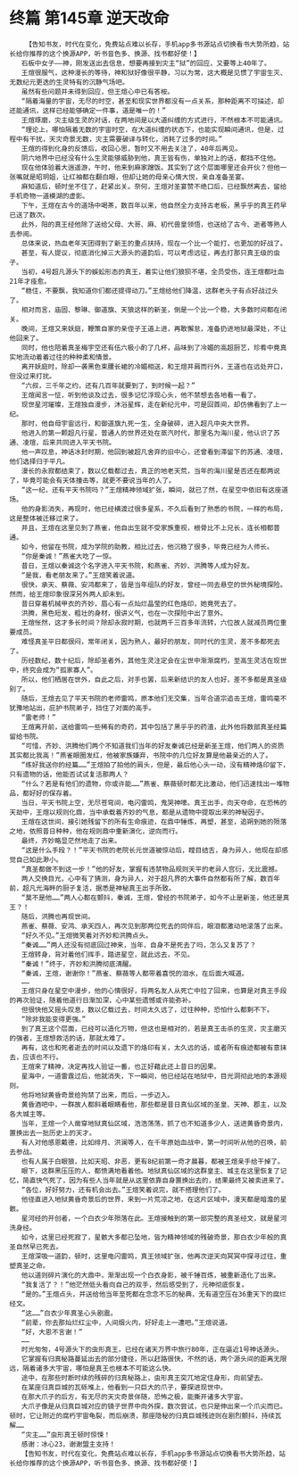 # 终篇 第145章 逆天改命
        【告知书友，时代在变化，免费站点难以长存，手机app多书源站点切换看书大势所趋，站长给你推荐的这个换源APP，听书音色多、换源、找书都好使！】
       石板中女子——神，刚发送出去信息，想要再接到灾主“狱”的回应，又要等上40年了。
       王煊很服气，这种漫长的等待，神和狱好像很平静，习以为常，这大概是见惯了宇宙生灭、无数纪元更迭的生灵特有的沉静气场吧。
       虽然有些问题并未得到回应，但王煊心中已有答桉。
       “隔着海量的宇宙，无尽的时空，甚至和现实世界都没有一点关系，那种距离不可描述，却还能通讯，这样已经能够确定一件事，道是唯一的！”
       王煊琢磨，灾主级生灵的对话，在两地间是以大道纠缠的方式进行，不然根本不可能通讯。
       “理论上，哪怕隔着无数的宇宙时空，在大道纠缠的状态下，也能实现瞬间通讯，但是，过程中有干扰，天灾奇景无数，灾主需要破译与转化，消耗了过多的时间。”
       王煊的得到化身的反馈后，收回心思，暂时又不用去关注了，40年后再见。
       阴六地界中已经没有什么生灵能够威胁到他，真王皆有伤，单独对上的话，都挡不住他。
       现在他体验着大逍遥游，午时，他来到麻家蹭饭。其实到了这个层面哪里还会开伙？但他一张嘴就是昭玥姐，让红袖都在翻白眼，但却让她的母亲心情大悦，亲自准备圣宴。
       麻知道后，顿时坐不住了，赶紧出关。奈何，王煊对圣宴赞不绝口后，已经飘然离去，留给手机奇物一道模湖的虚影。
       下午，王煊在古今的道场中喝茶，数百年以来，他自然全力支持古老板，黑乎乎的真王药早已送了数次。
       此外，阳的真王经他除了送给父母、大哥、麻、初代兽皇领悟，也送给了古今、逝者等熟人去参阅。
       总体来说，热血老年天团得到了新王的重点扶持，现在一个比一个能打，也更加的好战了。
       甚至，有人提议，彻底消化掉三大源头的道韵后，可以考虑远征，再去打那只真王级的虫子。
       当初，4号超凡源头下的蜈蚣形态的真王，着实让他们狼狈不堪，全员受伤，连王煊都吐血21年才痊愈。
       “稳住，不要飘，我知道你们都还提得动刀。”王煊给他们降温，这群老头子有点好战过头了。
       相对而言，庙固、黎琳、御道旗、天狼这样的新圣，倒是一个比一个稳，大多数时间都在闭关。
       晚间，王煊又来妖庭，鞭策自家的亲侄子王道上进，再敢懈怠，准备扔进地狱最深处，不让他回来了。
       同时，他也陪着真圣梅宇空还有伍六极小酌了几杯，品味到了冷媚的高超厨艺，珍肴中竟真实地流动着着过往的种种柔和情景。
       离开妖庭时，除却一袭黑色束腰长裙的冷媚相送，和王煊并肩而行外，王道也在远处开口，但没过来打扰。
       “六叔，三千年之约，还有几百年就要到了，到时候一起？”
       王煊闻言一怔，听到他谈及过去，很多记忆浮现心头，他不禁想去各地看一看了。
       现世星河璀璨，王煊独自漫步，沐浴星辉，走在新纪元中，可是回首间，却仿佛看到了上一纪。
       那时，他自母宇宙远行，和御道旗九死一生，全身破碎，进入超凡中央大世界。
       他进入的第一颗超凡行星，普通人的世界还处在蒸汽时代，那里名为海川星，他认识了苏通、凌瑄，后来共同进入平天书院。
       他一声叹息，神话冰封时期，他回到被超凡舍弃的旧中心，还曾看到滞留下的苏通、凌瑄，他们选择归于平凡。
       漫长的永寂都结束了，数以亿载都过去，真正的地老天荒，当年的海川星是否还在都两说了，毕竟可能会有天体撞击等，就更不要说当年的人了。
       “这一纪，还有平天书院吗？”王煊精神领域扩张，瞬间，就已了然，在星空中依旧有这座道场。
       他的身影消失，再现时，他已经横渡过很多星系，不久后看到了熟悉的书院，一样的布局，这是整体被迁移过来了。
       并且，王煊在这里见到了燕雀，他自出生就不受家族重视，根骨比不上兄长，连长相都普通。
       如今，他留在书院，成为学院的助教，相比过去，他沉稳了很多，毕竟已经为人师长。
       “你是秦诚！”燕雀大吃了一惊。
       昔日，王煊以秦诚这个名字进入平天书院，和燕雀、齐妙、洪腾等人成为好友。
       “是我，看老朋友来了。”王煊笑着说道。
       很快，承天、蔡薇、安鸿都来了，皆是当年组队的好友，曾经一同去悬空的世外秘境探险。然而，给王煊印象很深另外两人却未到。
       昔日穿着机械甲衣的齐妙，眉心有一点灿烂晶莹的红色烙印，她竟死去了。
       洪腾，黑色短发，粗壮的身材，很讲义气，也在一次探险中出了意外。
       王煊怅然，这才多长时间？除却永寂时期，也就两千三百多年流转，六位故人就减员两位重要成员。
       难怪真圣平日都很闷，常年闭关，因为熟人，最好的朋友，同时代的生灵，差不多都死去了。
       历经数纪，数十纪后，除却圣者外，其他生灵注定会在尘世中渐渐腐朽，至高生灵活在现世中，终究会成为“孤家寡人”。
       所以，他们栖居在世外，自此之后，对手也罢，后来新结识的友人也好，差不多都是真圣级别了。
       随后，王煊去见了平天书院的老师雷鸣，原本他们无交集，当年合道宗追击王煊，雷鸣毫不犹豫地站出，庇护书院弟子，挡住了对面的高手。
       “雷老师！”
       王煊离开前，送给雷鸣一些稀有的奇药，其中包括了黑乎乎的药渣，此外他将数部真圣经篇留给书院。
       “可惜，齐妙、洪腾他们两个不知道我们当年的好友秦诚已经是新圣王煊，他们两人的资质其实都比我高！”燕雀眼圈发红，他被家族嫌弃，书院中的几位好友算是他最亲近的人了。
       “练好我送你的经篇……”王煊拍了拍他的肩头，但是，最后他心头一动，没有精神烙印留下，只有遗物的话，他能否试试复活那两人？
       “什么？若是有他们的遗物，你或许能……”燕雀、蔡薇顿时都无比激动，他们迅速找出一堆物品，都好好的保存着。
       当日，平天书院上空，无尽苍穹间，电闪雷鸣，鬼哭神嚎。真王出手，向天夺命，在恐怖的天劫中，王煊以规则化鼎，当中承载着齐妙的气息，都是从遗物中提取出来的神秘因子。
       王煊在这世间，接引她残留下的所有生命痕迹，在鼎中锤炼，再塑，甚至，追朔到她的殒落之地，依照昔日种种，他在规则鼎中重新演化，逆向而行。
       最终，齐妙略显茫然地走了出来。
       “这是什么手段？！”平天书院的老院长元世道被惊动后，瞠目结舌，身为异人，他现在却感觉自己如此渺小。
       “真圣都做不到这一步！”他的好友，掌握有违禁物品规则天平的老异人宫衍，无比震撼。
       两人交换目光，心中有了猜测，身为异人，对于超凡界的大事件自然都有所了解，数百年前，超凡光海畔的厨子复活，据悉是神秘真王出手所致。
       “莫不是他……”两人心都在颤抖，秦诚，王煊，曾经的书院弟子，如今不止是新圣，他还是真王？！
       随后，洪腾也再现世间。
       燕雀、蔡薇、安鸿、承天四人，再次见到那两位死去的同伴后，眼泪都激动地滚落了出来。
       “好久不见。”王煊微笑着对齐妙和洪腾点头。
       “秦诚……”两人还没有彻底回过神来，当年，自身不是死去了吗，怎么又复苏了？
       王煊转身，背对着他们挥手，踏进星空，就此远去，不见。
       “秦诚！”终于，齐妙和洪腾彻底清醒。
       “秦诚，王煊，谢谢你！”燕雀、蔡薇等人都带着喜悦的泪水，在后面大喊道。
       ……
       王煊只身在星空中漫步，他的心情很好，将两名友人从死亡中拉了回来，也算是对真王手段的再次验证，随着他道行日渐加深，心中某些遗憾或许能弥补。
       但很快他又摇头叹息，数以亿载过去，时间太久远了，过往种种，恐怕什么都剩不下。
       “除非我能变得更强。”
       到了真王这个层面，已经可以造化万物，但这也是相对的，若是真王击杀的生灵，灾主磨灭的强者，王煊想救活的话，那就太难了。
       再有，这也和死者逝去的时间以及遗下的烙印有关，太久远的话，或者所有痕迹都被有意抹去，应该也不行。
       王煊来了精神，决定再找人验证一番，也正好藉此还上昔日的因果。
       星海中，一道雷霆过后，他就消失，下一瞬间，他已经站在地狱中，目光洞彻此地的本源规则。
       他将地狱黄昏奇景给拘禁了出来，而后，一步迈入。
       黄昏酒吧中，一群故人都斜着眼睛看他，那些都是昔日真仙区域的圣皇、天神、郡主，以及各大城主等。
       当年，王煊一个人凿穿地狱真仙区域，浩浩荡荡，抓了也不知道多少人，送进黄昏奇景内，置换出去一批历史上的天才。
       有人对他感恩戴德，比如绯月、洪澜等人，在千年原始血战中，第一时间听从他的召唤，前去参战。
       也有人属于白眼狼，比如天昭、非恶，更有8纪前第一奇才晨暮，都被王煊亲手给干掉了。
       眼下，这群黑压压的人，都愤满地看着他。地狱真仙区域的这群皇主、城主在这里恢复了记忆，简直快气死了，因为有些人当年就是从这里依靠自身置换出去的，结果最终又被卖进来了。
       “各位，好好努力，还有机会出去。”王煊笑着说完，就不搭理他们了。
       他径直进入地狱黄昏奇景后的世界，来到一片荒凉之地，在这片区域中，漫天都是暗澹的星骸。
       星河经的开创者，一个白衣少年殒落在此。王煊接触到的第一部完整的真圣经文，就是星河洗身经。
       如今，这里已经死寂了，星骸大多都已坠地，皆为精神领域的残破奇景，那白衣少年般的真圣自然早已死去。
       王煊深吸一道韵，顿时，这里电闪雷鸣，真王领域扩张，他再次逆天向冥冥中探寻过往，重塑真圣之命。
       他以道则碎片演化的大鼎中，渐渐出现一个白衣身影，被千锤百炼，被重新造化了出来。
       “我复活了？！”他茫然低头看向自己的双手，然后感受到了，元神彻底恢复。
       “是的。”王煊点头，并送给他当年至死都在念念不忘的秘典，无有道空压在36重天下的腐烂经文。
       “这……”白衣少年真圣心头剧震。
       “前辈，你去那灿烂红尘中，人间烟火内，好好走上一遭吧。”王煊说道。
       “好，大恩不言谢！”
       ……
       时光匆匆，4号源头下的虫形真王，已经在诸天万界中旅行80年，正在逼近1号神话源头。
       它掌握有归真秘路蔓延出去的部分捷径，所以赶路很快，不然的话，两个源头间的距离无限远，隔着诸多大宇宙，哪怕是真王也根本不可能这么快。
       途中，在那些时断时续的残碎的归真秘路上，虫形真王突兀地定住身形，向前望去。
       在某座归真巨城的瓦砾堆上，他看到一只巨大的爪子，要探进现世中。
       在那大爪子的后方，有无尽的天灾奇景伴随，恐怖之极，能撕开诸多大宇宙。
       大爪子像是从归真巨城对应的镜子世界中向外探，数次尝试，也只是伸出来一个爪尖而已。顿时，它让附近的腐朽宇宙龟裂，而后崩溃，那座隐秘的归真巨城残迹则在剧烈颤抖，持续瓦解……
       “灾主……”虫形真王顿时惊悚！
       感谢：冰心23，谢谢盟主支持！
       【告知书友，时代在变化，免费站点难以长存，手机app多书源站点切换看书大势所趋，站长给你推荐的这个换源APP，听书音色多、换源、找书都好使！】
